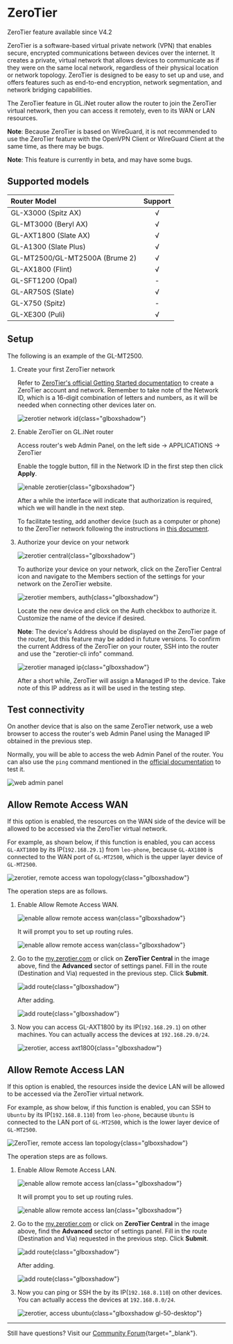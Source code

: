 # ZeroTier

ZeroTier feature available since V4.2

ZeroTier is a software-based virtual private network (VPN) that enables secure, encrypted communications between devices over the internet. It creates a private, virtual network that allows devices to communicate as if they were on the same local network, regardless of their physical location or network topology. ZeroTier is designed to be easy to set up and use, and offers features such as end-to-end encryption, network segmentation, and network bridging capabilities.

The ZeroTier feature in GL.iNet router allow the router to join the ZeroTier virtual network, then you can access it remotely, even to its WAN or LAN resources.

**Note**: Because ZeroTier is based on WireGuard, it is not recommended to use the ZeroTier feature with the OpenVPN Client or WireGuard Client at the same time, as there may be bugs.

**Note**: This feature is currently in beta, and may have some bugs.

## Supported models

| Router Model | Support |
| :----------- | :-------: |
| GL-X3000 (Spitz AX) | √ |
| GL-MT3000 (Beryl AX) | √ |
| GL-AXT1800 (Slate AX) | √ |
| GL-A1300 (Slate Plus) | √ |
| GL-MT2500/GL-MT2500A (Brume 2) | √ |
| GL-AX1800 (Flint) | √ |
| GL-SFT1200 (Opal) | - |
| GL-AR750S (Slate) | √ |
| GL-X750 (Spitz) | - |
| GL-XE300 (Puli) | √ |

## Setup

The following is an example of the GL-MT2500.

1. Create your first ZeroTier network

    Refer to [ZeroTier's official Getting Started documentation](https://docs.zerotier.com/getting-started/getting-started/) to create a ZeroTier account and network. Remember to take note of the Network ID, which is a 16-digit combination of letters and numbers, as it will be needed when connecting other devices later on.

    ![zerotier network id](https://static.gl-inet.com/docs/en/4/tutorials/zerotier/zerotier_network_id.png){class="glboxshadow"}

2. Enable ZeroTier on GL.iNet router

    Access router's web Admin Panel, on the left side -> APPLICATIONS -> ZeroTier

    Enable the toggle button, fill in the Network ID in the first step then click **Apply**.

    ![enable zerotier](https://static.gl-inet.com/docs/en/4/tutorials/zerotier/zerotier_enable.png){class="glboxshadow"}

    After a while the interface will indicate that authorization is required, which we will handle in the next step.

    To facilitate testing, add another device (such as a computer or phone) to the ZeroTier network following the instructions in [this document](https://docs.zerotier.com/getting-started/getting-started/#setup-the-zerotier-app).

3. Authorize your device on your network

    ![zerotier central](https://static.gl-inet.com/docs/en/4/tutorials/zerotier/zerotier_central.png){class="glboxshadow"}

    To authorize your device on your network, click on the ZeroTier Central icon and navigate to the Members section of the settings for your network on the ZeroTier website. 
    
    ![zerotier members, auth](https://static.gl-inet.com/docs/en/4/tutorials/zerotier/zerotier_members_auth.png){class="glboxshadow"}

    Locate the new device and click on the Auth checkbox to authorize it. Customize the name of the device if desired.

    **Note**: The device's Address should be displayed on the ZeroTier page of the router, but this feature may be added in future versions. To confirm the current Address of the ZeroTier on your router, SSH into the router and use the "zerotier-cli info" command.

    ![zerotier managed ip](https://static.gl-inet.com/docs/en/4/tutorials/zerotier/managed_ip.png){class="glboxshadow"}

    After a short while, ZeroTier will assign a Managed IP to the device. Take note of this IP address as it will be used in the testing step.

## Test connectivity

On another device that is also on the same ZeroTier network, use a web browser to access the router's web Admin Panel using the Managed IP obtained in the previous step.

Normally, you will be able to access the web Admin Panel of the router. You can also use the `ping` command mentioned in the [official documentation](https://docs.zerotier.com/getting-started/getting-started/#test-connectivity) to test it.

![web admin panel](https://static.gl-inet.com/docs/en/4/tutorials/zerotier/web_admin_panel.png)

## Allow Remote Access WAN

If this option is enabled, the resources on the WAN side of the device will be allowed to be accessed via the ZeroTier virtual network.

For example, as shown below, if this function is enabled, you can access `GL-AXT1800` by its IP(`192.168.29.1`) from `leo-phone`, because `GL-AX1800` is connected to the WAN port of `GL-MT2500`, which is the upper layer device of `GL-MT2500`.

![zerotier, remote access wan topology](https://static.gl-inet.com/docs/en/4/tutorials/zerotier/zerotier_access_wan_topology.png){class="glboxshadow"}

The operation steps are as follows.

1. Enable Allow Remote Access WAN.

    ![enable allow remote access wan](https://static.gl-inet.com/docs/en/4/tutorials/zerotier/enable_allow_remote_access_wan_1.png){class="glboxshadow"}

    It will prompt you to set up routing rules.

    ![enable allow remote access wan](https://static.gl-inet.com/docs/en/4/tutorials/zerotier/enable_allow_remote_access_wan_2.png){class="glboxshadow"}

2. Go to the [my.zerotier.com](https://my.zerotier.com) or click on **ZeroTier Central** in the image above, find the **Advanced** sector of settings panel. Fill in the route (Destination and Via) requested in the previous step. Click **Submit**.

    ![add route](https://static.gl-inet.com/docs/en/4/tutorials/zerotier/add_routes_1.png){class="glboxshadow"}

    After adding.

    ![add route](https://static.gl-inet.com/docs/en/4/tutorials/zerotier/add_routes_2.png){class="glboxshadow"}

3. Now you can access GL-AXT1800 by its IP(`192.168.29.1`) on other machines. You can actually access the devices at `192.168.29.0/24`.

    ![zerotier, access axt1800](https://static.gl-inet.com/docs/en/4/tutorials/tailscale/tailscale_access_axt1800.jpg){class="glboxshadow"}

## Allow Remote Access LAN

If this option is enabled, the resources inside the device LAN will be allowed to be accessed via the ZeroTier virtual network.

For example, as show below, if this function is enabled, you can SSH to `Ubuntu` by its IP(`192.168.8.110`) from `leo-phone`, because `Ubuntu` is connected to the LAN port of `GL-MT2500`, which is the lower layer device of `GL-MT2500`.

![ZeroTier, remote access lan topology](https://static.gl-inet.com/docs/en/4/tutorials/zerotier/zerotier_access_lan_topology.png){class="glboxshadow"}

The operation steps are as follows.

1. Enable Allow Remote Access LAN.

    ![enable allow remote access lan](https://static.gl-inet.com/docs/en/4/tutorials/zerotier/enable_allow_remote_access_lan_1.png){class="glboxshadow"}

    It will prompt you to set up routing rules.

    ![enable allow remote access lan](https://static.gl-inet.com/docs/en/4/tutorials/zerotier/enable_allow_remote_access_lan_2.png){class="glboxshadow"}

2. Go to the [my.zerotier.com](https://my.zerotier.com) or click on **ZeroTier Central** in the image above, find the **Advanced** sector of settings panel. Fill in the route (Destination and Via) requested in the previous step. Click **Submit**.

    ![add route](https://static.gl-inet.com/docs/en/4/tutorials/zerotier/add_routes_3.png){class="glboxshadow"}

    After adding.

    ![add route](https://static.gl-inet.com/docs/en/4/tutorials/zerotier/add_routes_4.png){class="glboxshadow"}

3. Now you can ping or SSH the  by its IP(`192.168.8.110`) on other devices. You can actually access the devices at `192.168.8.0/24`.

    ![zerotier, access ubuntu](https://static.gl-inet.com/docs/en/4/tutorials/zerotier/zerotier_access_ubuntu.jpg){class="glboxshadow gl-50-desktop"}

---

Still have questions? Visit our [Community Forum](https://forum.gl-inet.com){target="_blank"}.
